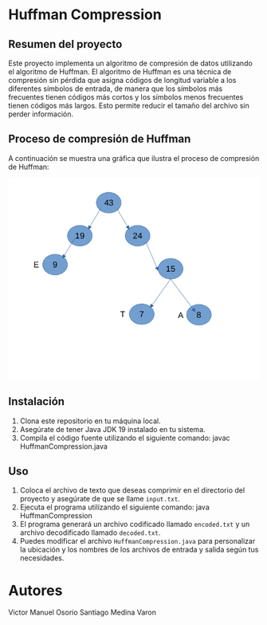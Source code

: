# Huffman Compression

## Resumen del proyecto
Este proyecto implementa un algoritmo de compresión de datos utilizando el algoritmo de Huffman. El algoritmo de Huffman es una técnica de compresión sin pérdida que asigna códigos de longitud variable a los diferentes símbolos de entrada, de manera que los símbolos más frecuentes tienen códigos más cortos y los símbolos menos frecuentes tienen códigos más largos. Esto permite reducir el tamaño del archivo sin perder información.

## Proceso de compresión de Huffman
A continuación se muestra una gráfica que ilustra el proceso de compresión de Huffman:

![Gráfica del proceso de compresión de Huffman](grafica.png)

## Instalación
1. Clona este repositorio en tu máquina local.
2. Asegúrate de tener Java JDK 19 instalado en tu sistema.
3. Compila el código fuente utilizando el siguiente comando:
   javac HuffmanCompression.java

## Uso
1. Coloca el archivo de texto que deseas comprimir en el directorio del proyecto y asegúrate de que se llame `input.txt`.
2. Ejecuta el programa utilizando el siguiente comando:
   java HuffmanCompression
3. El programa generará un archivo codificado llamado `encoded.txt` y un archivo decodificado llamado `decoded.txt`.
4. Puedes modificar el archivo `HuffmanCompression.java` para personalizar la ubicación y los nombres de los archivos de entrada y salida según tus necesidades.

# Autores 
Victor Manuel Osorio
Santiago Medina Varon

